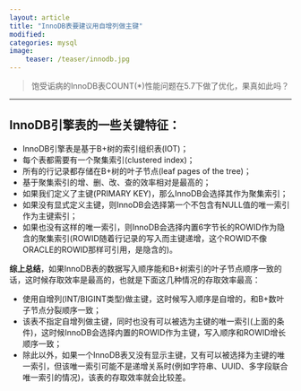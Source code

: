 ```yaml
---
layout: article
title: "InnoDB表要建议用自增列做主键"
modified:
categories: mysql
image:
    teaser: /teaser/innodb.jpg
---
```


> 饱受诟病的InnoDB表COUNT(*)性能问题在5.7下做了优化，果真如此吗？  

---

## InnoDB引擎表的一些关键特征：
- InnoDB引擎表是基于B+树的索引组织表(IOT)；    
- 每个表都需要有一个聚集索引(clustered index)；    
- 所有的行记录都存储在B+树的叶子节点(leaf pages of the tree)；    
- 基于聚集索引的增、删、改、查的效率相对是最高的；   
- 如果我们定义了主键(PRIMARY KEY)，那么InnoDB会选择其作为聚集索引；   
- 如果没有显式定义主键，则InnoDB会选择第一个不包含有NULL值的唯一索引作为主键索引；
- 如果也没有这样的唯一索引，则InnoDB会选择内置6字节长的ROWID作为隐含的聚集索引(ROWID随着行记录的写入而主键递增，这个ROWID不像ORACLE的ROWID那样可引用，是隐含的)。  




**综上总结**，如果InnoDB表的数据写入顺序能和B+树索引的叶子节点顺序一致的话，这时候存取效率是最高的，也就是下面这几种情况的存取效率最高：  
- 使用自增列(INT/BIGINT类型)做主键，这时候写入顺序是自增的，和B+数叶子节点分裂顺序一致；  
- 该表不指定自增列做主键，同时也没有可以被选为主键的唯一索引(上面的条件)，这时候InnoDB会选择内置的ROWID作为主键，写入顺序和ROWID增长顺序一致；  
- 除此以外，如果一个InnoDB表又没有显示主键，又有可以被选择为主键的唯一索引，但该唯一索引可能不是递增关系时(例如字符串、UUID、多字段联合唯一索引的情况)，该表的存取效率就会比较差。    